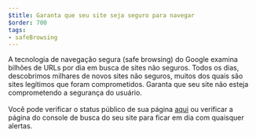 ```yaml
---
$title: Garanta que seu site seja seguro para navegar
$order: 700
tags:
- safeBrowsing
---
```


A tecnologia de navegação segura (safe browsing) do Google examina bilhões de URLs por dia em busca de sites não seguros. Todos os dias, descobrimos milhares de novos sites não seguros, muitos dos quais são sites legítimos que foram comprometidos. Garanta que seu site não esteja comprometendo a segurança do usuário. <br><br>Você pode verificar o status público de sua página [aqui](https://transparencyreport.google.com/safe-browsing/search?hl=en) ou verificar a página do console de busca do seu site para ficar em dia com quaisquer alertas.
